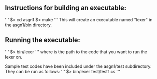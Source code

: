## Instructions for building an executable:
'''
$> cd asgn1
$> make
'''
This will create an executable named "lexer" in the asgn1/bin directory. 

## Running the executable: 
'''
$> bin/lexer <file>
'''
where <file> is the path to the code that you want to run the lexer on. 

Sample test codes have been included under the asgn1/test subdirectory. They can be run as follows:
'''
$> bin/lexer test/test1.cs
'''
